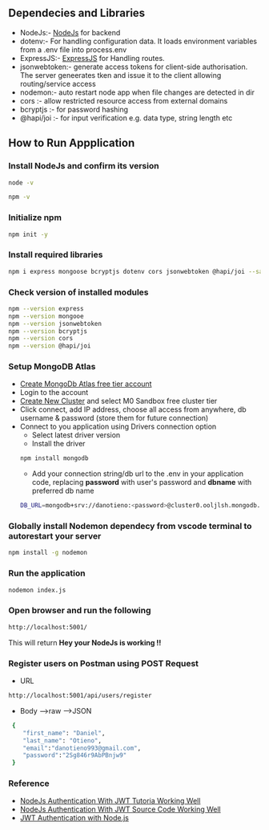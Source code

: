 ## Dependecies and Libraries
* NodeJs:- [NodeJs](https://www.geeksforgeeks.org/introduction-to-node-js/) for backend
* dotenv:- For handling configuration data. It loads environment variables from a .env file into process.env
* ExpressJS:- [ExpressJS](https://www.geeksforgeeks.org/introduction-to-express/) for Handling routes.
* jsonwebtoken:- generate access tokens for client-side authorisation. The server geneerates tken and issue it to the client allowing routing/service access
* nodemon:- auto restart node app when file changes are detected in dir
* cors :- allow restricted resource access from external domains
* bcryptjs :- for password hashing
* @hapi/joi :- for input verification e.g. data type, string length etc
## How to Run Appplication
### Install NodeJs and confirm its version
```bash
node -v
```
```bash
npm -v
```
### Initialize npm
```bash
npm init -y
```
### Install required libraries
```bash
npm i express mongoose bcryptjs dotenv cors jsonwebtoken @hapi/joi --save
```
### Check version of installed modules
```bash
npm --version express
npm --version mongooe
npm --version jsonwebtoken
npm --version bcryptjs
npm --version cors
npm --version @hapi/joi 
```
### Setup MongoDB Atlas
* [Create MongoDb Atlas free tier account](https://www.mongodb.com/cloud/atlas/register)
* Login to the account
* [Create New Cluster](https://cloud.mongodb.com/v2/64b04a7dce9502136d7db45d#/clusters/edit?from=ctaClusterHeader) and select M0 Sandbox free cluster tier
* Click connect, add IP address, choose all access from anywhere, db username & password (store them for future connection)
* Connect to you application using Drivers connection option
    * Select latest driver version
    * Install the driver 
    ```bash
    npm install mongodb
    ```
    * Add your connection string/db url to the .env in your application code, replacing __password__ with user's password and __dbname__ with preferred db name
    ```bash
    DB_URL=mongodb+srv://danotieno:<password>@cluster0.ooljlsh.mongodb.net/my_mongodb?retryWrites=true&w=majority
    ```
### Globally install Nodemon dependecy from vscode terminal to autorestart your server
```bash
npm install -g nodemon
```
### Run the application
```bash
nodemon index.js
```
### Open browser and run the following 
```bash
http://localhost:5001/
```
This will return __Hey your NodeJs is working !!__

### Register users on Postman using POST Request
* URL
```bash
http://localhost:5001/api/users/register
```
* Body -->raw -->JSON
```bash
 {
    "first_name": "Daniel",
    "last_name": "Otieno",
    "email":"danotieno993@gmail.com",
    "password":"2Sg846r9AbPBnjw9"
 }
```
### Reference
* [NodeJs Authentication With JWT Tutoria Working Well](https://medium.com/swlh/nodejs-with-jwt-authentication-feb961763541)
* [NodeJs Authentication With JWT Source Code Working Well](https://github.com/shelcia/authentication-jwt)
* [JWT Authentication with Node.js](https://www.geeksforgeeks.org/jwt-authentication-with-node-js/)